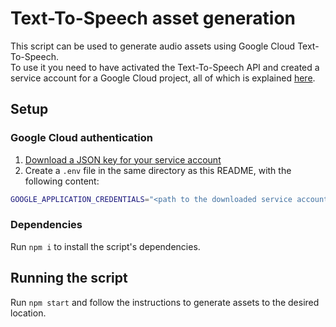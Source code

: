 # Text-To-Speech asset generation

This script can be used to generate audio assets using Google Cloud Text-To-Speech.<br>
To  use it you need to have activated the Text-To-Speech API and created a service account for a Google Cloud project, all of which is explained [here](https://cloud.google.com/text-to-speech/docs/before-you-begin).

## Setup

### Google Cloud authentication
1. [Download a JSON key for your service account](https://cloud.google.com/text-to-speech/docs/before-you-begin#create_a_json_key_for_your_service_account)
2. Create a `.env` file in the same directory as this README, with the following content:
```bash
GOOGLE_APPLICATION_CREDENTIALS="<path to the downloaded service account key>"
```

### Dependencies
Run `npm i` to install the script's dependencies.

## Running the script
Run `npm start` and follow the instructions to generate assets to the desired location.